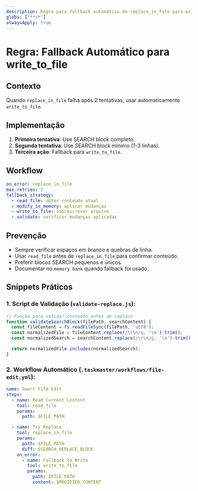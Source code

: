 ```yaml
---
description: Regra para fallback automático de replace_in_file para write_to_file.
globs: ["**/*"]
alwaysApply: true
---
```


# Regra: Fallback Automático para write_to_file

## Contexto
Quando `replace_in_file` falha após 2 tentativas, usar automaticamente `write_to_file`.

## Implementação
1. **Primeira tentativa**: Use SEARCH block completo.
2. **Segunda tentativa**: Use SEARCH block mínimo (1-3 linhas).
3. **Terceira ação**: Fallback para `write_to_file`.

## Workflow
```yaml
on_error: replace_in_file
max_retries: 2
fallback_strategy:
  - read_file: obter conteúdo atual
  - modify_in_memory: aplicar mudanças
  - write_to_file: sobrescrever arquivo
  - validate: verificar mudanças aplicadas
```

## Prevenção
- Sempre verificar espaços em branco e quebras de linha.
- Usar `read_file` antes de `replace_in_file` para confirmar conteúdo.
- Preferir blocos SEARCH pequenos e únicos.
- Documentar no `memory bank` quando fallback foi usado.

## Snippets Práticos

### 1. Script de Validação (`validate-replace.js`):
```javascript
// Função para validar conteúdo antes de replace
function validateSearchBlock(filePath, searchContent) {
  const fileContent = fs.readFileSync(filePath, 'utf8');
  const normalizedFile = fileContent.replace(/\r\n/g, '\n').trim();
  const normalizedSearch = searchContent.replace(/\r\n/g, '\n').trim();

  return normalizedFile.includes(normalizedSearch);
}
```

### 2. Workflow Automático (`.taskmaster/workflows/file-edit.yml`):
```yaml
name: Smart File Edit
steps:
  - name: Read Current Content
    tool: read_file
    params:
      path: $FILE_PATH

  - name: Try Replace
    tool: replace_in_file
    params:
      path: $FILE_PATH
      diff: $SEARCH_REPLACE_BLOCK
    on_error:
      - name: Fallback to Write
        tool: write_to_file
        params:
          path: $FILE_PATH
          content: $MODIFIED_CONTENT
